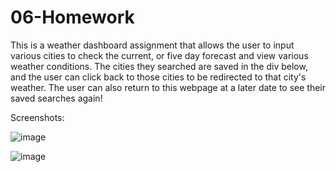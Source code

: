 # 06-Homework

This is a weather dashboard assignment that allows the user to input various cities to check the current, or five day forecast and view various weather conditions. The cities they searched are saved in the div below, and the user can click back to those cities to be redirected to that city's weather. The user can also return to this webpage at a later date to see their saved searches again!

Screenshots:

![image](https://user-images.githubusercontent.com/74335621/106227687-403f6680-61af-11eb-9d35-ca69c6c8edda.png)

![image](https://user-images.githubusercontent.com/74335621/106227766-7381f580-61af-11eb-9d5e-a4316602887c.png)